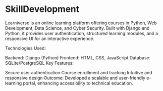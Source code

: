 # SkillDevelopment

Learniverse is an online learning platform offering courses in Python, Web Development, Data Science, and Cyber Security. Built with Django and Python, it provides user authentication, structured learning modules, and a responsive UI for an interactive experience.

Technologies Used:

Backend: Django (Python)
Frontend: HTML, CSS, JavaScript
Database: SQLite/PostgreSQL
Key Features:

Secure user authentication
Course enrollment and tracking
Intuitive and responsive design
Outcome:
Developed a scalable and user-friendly e-learning portal, enhancing accessibility to technical education.







